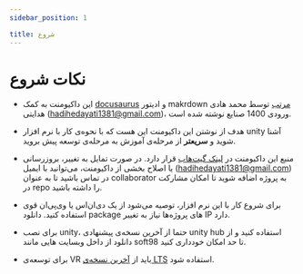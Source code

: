 ```yaml
---
sidebar_position: 1

title: شروع
---
```


# نکات شروع

- این داکیومنت به کمک [docusaurus](https://docusaurus.io/) و ادیتور makrdown [مرتب](https://www.roshan-ai.ir/moratab/) توسط محمد هادی هدایتی (hadihedayati1381@gmail.com)، ورودی 1400 صنایع نوشته شده است.

- هدف از نوشتن این داکیومنت این هست که با نحوه‌ی کار با نرم افزار unity آشنا شوید و **سریعتر** از مرحله‌ی آموزش به مرحله‌ی توسعه پیش بروید.

- منبع این داکیومنت در [لینک گیت‌هاب](https://github.com/hadihe2002/VR-Wiki) قرار دارد. در صورت تمایل به تغییر، بروزرسانی یا اصلاح بخشی از داکیومنت، می‌توانید با ایمیل (hadihedayati1381@gmail.com) در تماس باشید تا به عنوان collaborator به پروژه اضافه شوید تا امکان مشارکت در repo را داشته باشید.

- برای شروع کار با این نرم افزار، توصیه می‌شود از یک دی‌ان‌اس یا وی‌پی‌ان قوی استفاده کنید. دانلود package های پروژه‌ها نیاز به تغییر IP دارد.

- برای نصب unity، حتما از آخرین نسخه‌ی پیشنهادی unity hub استفاده کنید و از دانلود از داخل وبسایت هایی مانند soft98 تا حد امکان خودداری کنید.

- برای توسعه‌ی VR باید از [آخرین نسخه‌ی LTS](https://unity.com/releases/2022-lts) استفاده شود.
